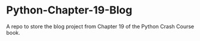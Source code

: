 # Python-Chapter-19-Blog
A repo to store the blog project from Chapter 19 of the Python Crash Course book.
